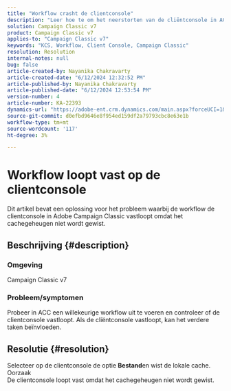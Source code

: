 ```yaml
---
title: "Workflow crasht de clientconsole"
description: "Leer hoe te om het neerstorten van de cliëntconsole in ACC op te lossen. Wis het cachegeheugen om dit probleem te voorkomen."
solution: Campaign Classic v7
product: Campaign Classic v7
applies-to: "Campaign Classic v7"
keywords: "KCS, Workflow, Client Console, Campaign Classic"
resolution: Resolution
internal-notes: null
bug: false
article-created-by: Nayanika Chakravarty
article-created-date: "6/12/2024 12:32:52 PM"
article-published-by: Nayanika Chakravarty
article-published-date: "6/12/2024 12:53:54 PM"
version-number: 4
article-number: KA-22393
dynamics-url: "https://adobe-ent.crm.dynamics.com/main.aspx?forceUCI=1&pagetype=entityrecord&etn=knowledgearticle&id=8df36bdc-b728-ef11-840b-6045bd0065b6"
source-git-commit: d0efbd9646e8f954ed159df2a79793cbc8e63e1b
workflow-type: tm+mt
source-wordcount: '117'
ht-degree: 3%

---
```


# Workflow loopt vast op de clientconsole


Dit artikel bevat een oplossing voor het probleem waarbij de workflow de clientconsole in Adobe Campaign Classic vastloopt omdat het cachegeheugen niet wordt gewist.

## Beschrijving {#description}


### <b>Omgeving </b>

Campaign Classic v7

### <b>Probleem/symptomen</b>

Probeer in ACC een willekeurige workflow uit te voeren en controleer of de clientconsole vastloopt. Als de cliëntconsole vastloopt, kan het verdere taken beïnvloeden.






## Resolutie {#resolution}


Selecteer op de clientconsole de optie <b>Bestand</b>en wist de lokale cache.
<br>Oorzaak<br>
De clientconsole loopt vast omdat het cachegeheugen niet wordt gewist.
